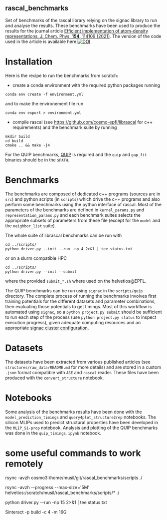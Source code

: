 rascal_benchmarks
-----------------

Set of benchmarks of the rascal library relying on the signac library to run and analyse the results.
These benchmarks have been used to produce the results for the journal article [Efficient implementation of atom-density representations. J. Chem. Phys. **154**, 114109 (2021)](https://doi.org/10.1063/5.0044689). The version of the code used in the article is available here [![DOI](https://zenodo.org/badge/265284109.svg)](https://zenodo.org/badge/latestdoi/265284109)



Installation
============

Here is the recipe to run the benchmarks from scratch:

+ create a conda environment with the required python packages running
```
conda env create -f environment.yml
```
and to make the environement file run
```
conda env export > environment.yml
```

+ compile rascal (see https://github.com/cosmo-epfl/librascal for c++ requirements) and the benchmark suite by running
```
mkdir build
cd build
cmake .. && make -j4
```

For the QUIP benchmarks, [QUIP](https://github.com/libatoms/QUIP) is required
and the `quip` and `gap_fit` binaries should be in the `$PATH`.

Benchmarks
==========

The benchmarks are composed of dedicated c++ programs (sources are in `src`) and python scripts (in `scripts`) which drive the c++ programs and also perform some benchmarks using the python interface of rascal.
Most of the parameters of the benchmarks are defined in `kernel_params.py` and `representation_params.py` and each benchmark suites selects the appropriate subsets of parameters from these file (except for the `model` and the `neighbor_list` suite).

The whole suite of librascal benchmarks can be run with
```
cd ../scripts/
python driver.py --init --run -np 4 2>&1 | tee status.txt
```
or on a slurm compatible HPC
```
cd ../scripts/
python driver.py --init --submit
```
where the provided `submit_*.sh` where used on the helvetios@EPFL.

The QUIP benchmarks can be run using `signac` in the `scripts/quip` directory.
The complete process of running the benchmarks involves first training potentials
for the different datasets and parameter combinations, then evaluating those
potentials to get timings.  Most of this workflow is automated using `signac`,
so a `python project.py submit` should be sufficient to run each step of the
process (use `python project.py status` to inspect execution progress), given
adequate computing resources and an appropriate
[signac cluster configuration](https://docs.signac.io/en/latest/cluster_submission.html).

Datasets
========

The datasets have been extracted from various published articles (see `structures/raw_data/README.md` for more details) and are stored in a custom `.json` format compatible with `ASE` and `rascal` reader. These files have been produced with the `convert_structure` notebook.


Notebooks
=========

Some analysis of the benchmarks results have been done with the `model_prediction_timings` and `query4plot_structure2rep` notebooks. The silicon MLIPs used to predict structural properties have been developed in the `MLIP_Si-prop` notebook.  Analysis and plotting of the QUIP benchmarks was done in the `quip_timings.ipynb` notebook.

some useful commands to work remotely
=====================================

rsync -avzh cosmo3:/home/musil/git/rascal_benchmarks/scripts ./

rsync -avzh --progress --max-size='5M' helvetios:/scratch/musil/rascal_benchmarks/scripts/* ./

python driver.py --run -np 15 2>&1 | tee status.txt

Sinteract -p build -c 4 -m 16G
